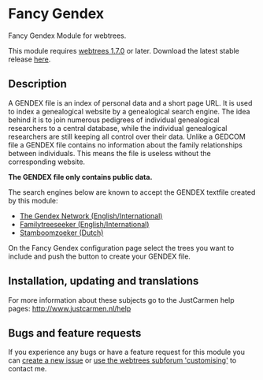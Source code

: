 Fancy Gendex
====================

Fancy Gendex Module for webtrees.

This module requires [webtrees 1.7.0](https://github.com/fisharebest/webtrees) or later. Download the latest stable release [here](https://github.com/JustCarmen/fancy_gendex/releases/latest).

Description
-----------
A GENDEX file is an index of personal data and a short page URL. It is used to index a genealogical website by a genealogical search engine. The idea behind it is to join numerous pedigrees of individual genealogical researchers to a central database, while the individual genealogical researchers are still keeping all control over their data. Unlike a GEDCOM file a GENDEX file contains no information about the family relationships between individuals. This means the file is useless without the corresponding website.

__The GENDEX file only contains public data.__

The search engines below are known to accept the GENDEX textfile created by this module:
* [The Gendex Network (English/International)](http://www.gendexnetwork.org)
* [Familytreeseeker (English/International)](http://www.familytreeseeker.com)
* [Stamboomzoeker (Dutch)](http:/www.stamboomzoeker.nl)

On the Fancy Gendex configuration page select the trees you want to include and push the button to create your GENDEX file.

Installation, updating and translations
---------------------------------------
For more information about these subjects go to the JustCarmen help pages: http://www.justcarmen.nl/help

Bugs and feature requests
-------------------------
If you experience any bugs or have a feature request for this module you can [create a new issue](https://github.com/JustCarmen/fancy_gendex/issues?state=open) or [use the webtrees subforum 'customising'](http://www.webtrees.net/index.php/en/forum/4-customising) to contact me.


